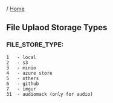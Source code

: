 / [Home](index.md)

## File Uplaod Storage Types

### FILE_STORE_TYPE:
```
1 	- local
2 	- s3
3 	- minio
4 	- azure store
5 	- others
6 	- github
7 	- imgur
31 	- audiomack (only for audio)
```